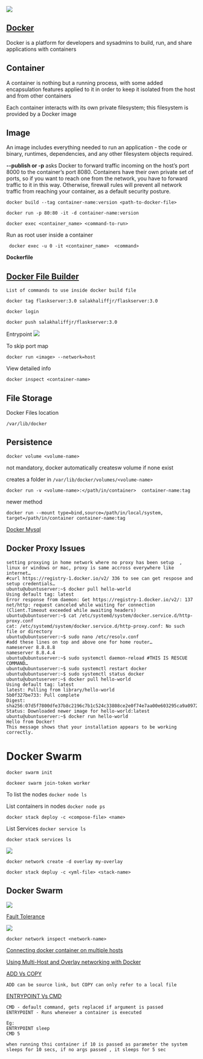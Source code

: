 ![](docker_logo.png)

## [Docker](https://docs.docker.com/get-started/)

Docker is a platform for developers and sysadmins to build, run, and share applications with containers

## Container

A container is nothing but a running process, with some added encapsulation features applied to it in order to keep it isolated from the host and from other containers

Each container interacts with its own private filesystem; this filesystem is provided by a Docker image


## Image    

An image includes everything needed to run an application - the code or binary, runtimes, dependencies, and any other filesystem objects required.



**--publish or -p** asks Docker to forward traffic incoming on the host’s port 8000 to the container’s port 8080. Containers have their own private set of ports, so if you want to reach one from the network, you have to forward traffic to it in this way. Otherwise, firewall rules will prevent all network traffic from reaching your container, as a default security posture.



`docker build --tag container-name:version <path-to-docker-file>`

`docker run -p 80:80 -it -d container-name:version`

`docker exec <container_name> <command-to-run>`

Run as root user inside a container

` docker exec -u 0 -it <container_name>  <command>`

**Dockerfile**
## [Docker File Builder](https://docs.docker.com/engine/reference/builder/)
    List of commands to use inside docker build file


`docker tag flaskserver:3.0 salakhaliffjr/flaskserver:3.0`


`docker login`

`docker push salakhaliffjr/flaskserver:3.0`


Entrypoint
![](2020-10-04-19-33-29.png)


To skip port map

`docker run <image> --network=host`

View detailed info 

`docker inspect <container-name>`


## File Storage 

Docker Files location

`/var/lib/docker`

## **Persistence**

`docker volume <volume-name>`

not mandatory, docker automatically createsw volume if none exist

creates a folder in `/var/lib/docker/volumes/<volume-name>` 

`docker run -v <volume-name>:</path/in/container>  container-name:tag`

newer method 

`docker run --mount type=bind,source=/path/in/local/system, target=/path/in/container container-name:tag`


[Docker Mysql](https://dev.mysql.com/doc/refman/8.0/en/docker-mysql-more-topics.html)

## Docker Proxy Issues

    setting proxying in home network where no proxy has been setup  , linux or windows or mac, proxy is same accross everywhere like internet…
    #curl https://registry-1.docker.io/v2/ 336 to see can get respose and setup credentials…
    ubuntu@ubuntuserver:~$ docker pull hello-world
    Using default tag: latest
    Error response from daemon: Get https://registry-1.docker.io/v2/: 137 net/http: request canceled while waiting for connection (Client.Timeout exceeded while awaiting headers)
    ubuntu@ubuntuserver:~$ cat /etc/systemd/system/docker.service.d/http-proxy.conf
    cat: /etc/systemd/system/docker.service.d/http-proxy.conf: No such file or directory
    ubuntu@ubuntuserver:~$ sudo nano /etc/resolv.conf
    #add these lines on top and above one for home router…
    nameserver 8.8.8.8
    nameserver 8.8.4.4
    ubuntu@ubuntuserver:~$ sudo systemctl daemon-reload #THIS IS RESCUE COMMAND…
    ubuntu@ubuntuserver:~$ sudo systemctl restart docker
    ubuntu@ubuntuserver:~$ sudo systemctl status docker
    ubuntu@ubuntuserver:~$ docker pull hello-world
    Using default tag: latest
    latest: Pulling from library/hello-world
    5b0f327be733: Pull complete
    Digest: sha256:07d5f7800dfe37b8c2196c7b1c524c33808ce2e0f74e7aa00e603295ca9a0972
    Status: Downloaded newer image for hello-world:latest
    ubuntu@ubuntuserver:~$ docker run hello-world
    Hello from Docker!
    This message shows that your installation appears to be working correctly.


# Docker Swarm

`docker swarm init`

`dockeer swarm join-token worker`

To list the nodes
`docker node ls`

List containers in nodes
`docker node ps`


`docker stack deploy -c <compose-file> <name>`


List Services
`docker service ls `

`docker stack services ls`


![](2020-11-05-12-14-20.png)

`docker network create -d overlay my-overlay`

`docker stack depluy -c <yml-file> <stack-name>`

## Docker Swarm

![](2020-11-06-15-48-47.png)

[Fault Tolerance](https://docs.docker.com/engine/swarm/admin_guide/#add-manager-nodes-for-fault-tolerance)

![](2020-11-06-15-49-43.png)

`docker network inspect <network-name>`


[Connecting docker container on multiple hosts](https://goldmann.pl/blog/2014/01/21/connecting-docker-containers-on-multiple-hosts/)


[Using Multi-Host and Overlay networking with Docker](https://www.aerospike.com/docs/deploy_guides/docker/networking/)


[ADD Vs COPY](https://stackoverflow.com/questions/24958140/what-is-the-difference-between-the-copy-and-add-commands-in-a-dockerfile)

    ADD can be source link, but COPY can only refer to a local file

[ENTRYPOINT Vs CMD](https://goinbigdata.com/docker-run-vs-cmd-vs-entrypoint/)

    CMD - default command, gets replaced if argument is passed
    ENTRYPOINT - Runs whenever a container is executed

    Eg:
    ENTRYPOINT sleep
    CMD 5

    when running thsi container if 10 is passed as parameter the system sleeps for 10 secs, if no args passed , it sleeps for 5 sec